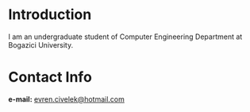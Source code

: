 # Introduction #
I am an undergraduate student of Computer Engineering Department at Bogazici University.

# Contact Info #

**e-mail:** evren.civelek@hotmail.com
